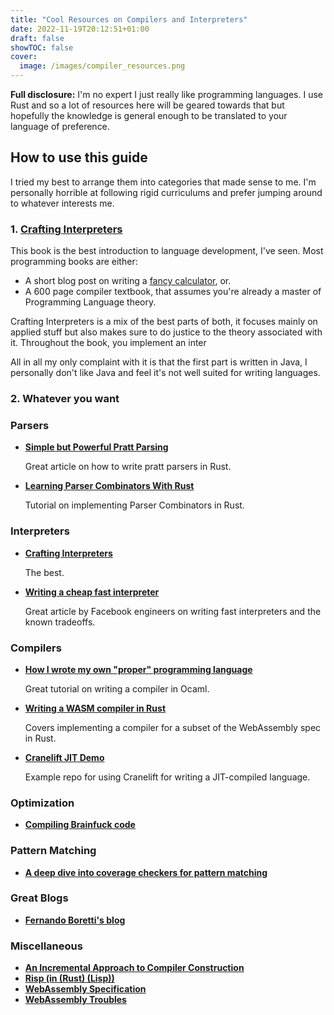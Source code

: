 ```yaml
---
title: "Cool Resources on Compilers and Interpreters"
date: 2022-11-19T20:12:51+01:00
draft: false
showTOC: false
cover:
  image: /images/compiler_resources.png
---
```


**Full disclosure:** I'm no expert I just really like programming languages.
I use Rust and so a lot of resources
here will be geared towards that but hopefully the knowledge is general enough to be translated to your language of preference.

## How to use this guide

I tried my best to arrange them into categories that made sense to me.
I'm personally horrible at following rigid curriculums and prefer jumping around to whatever interests me.

### 1. **[Crafting Interpreters](http://craftinginterpreters.com/contents.html)**

This book is the best introduction to language development, I've seen.
Most programming books are either:

- A short blog post on writing a [fancy calculator](https://github.com/Ch1n3du/ziggy), or.
- A 600 page compiler textbook, that assumes you're already a master of Programming Language theory.

Crafting Interpreters is a mix of the best parts of both, it focuses mainly on applied stuff
but also makes sure to do justice to the theory associated with it.
Throughout the book, you implement an inter

All in all my only complaint with it is that the first part is written in Java, I personally don't like Java
and feel it's not well suited for writing languages.

### 2. Whatever you want

### Parsers

- **[Simple but Powerful Pratt Parsing](https://matklad.github.io/2020/04/13/simple-but-powerful-pratt-parsing.html)**

  Great article on how to write pratt parsers in Rust.

- **[Learning Parser Combinators With Rust](https://bodil.lol/parser-combinators/)**

  Tutorial on implementing Parser Combinators in Rust.

### Interpreters

- **[Crafting Interpreters](http://craftinginterpreters.com/contents.html)**

  The best.

- **[Writing a cheap fast interpreter](https://ndmitchell.com/downloads/slides-cheaply_writing_a_fast_interpreter-23_feb_2021.pdf)**

  Great article by Facebook engineers on writing fast interpreters and the known tradeoffs.

### Compilers

- **[How I wrote my own "proper" programming language](https://mukulrathi.com/create-your-own-programming-language/intro-to-compiler/)**

  Great tutorial on writing a compiler in Ocaml.

- **[Writing a WASM compiler in Rust](https://www.bitfalter.com/webassembly-compiler-text-format-and-ast)**

  Covers implementing a compiler for a subset of the WebAssembly spec in Rust.

- **[Cranelift JIT Demo](https://github.com/bytecodealliance/cranelift-jit-demo)**

  Example repo for using Cranelift for writing a JIT-compiled language.

### Optimization

- **[Compiling Brainfuck code]("https://rodrigodd.github.io/2022/10/21/bf_compiler-part1.html")**

### Pattern Matching

- **[A deep dive into coverage checkers for pattern matching](https://dev.to/algebraic-sofia/a-deep-dive-into-coverage-checkers-for-pattern-matching-562g)**

### Great Blogs

- **[Fernando Boretti's blog](https://borretti.me/article/)**

### Miscellaneous

- **[An Incremental Approach to Compiler Construction](http://scheme2006.cs.uchicago.edu/11-ghuloum.pdf)**
- **[Risp (in (Rust) (Lisp))](https://stopa.io/post/222)**
- **[WebAssembly Specification](https://webassembly.github.io/spec/core/_download/WebAssembly.pdf)**
- **[WebAssembly Troubles](http://troubles.md/wasm-is-not-a-stack-machine/)**
